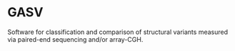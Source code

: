 # GASV

Software for classification and comparison of structural variants measured via paired-end sequencing and/or array-CGH.

